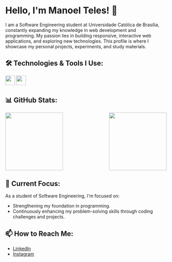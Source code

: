 # Hello, I'm Manoel Teles! 👋

I am a Software Engineering student at Universidade Católica de Brasília, constantly expanding my knowledge in web development and programming. My passion lies in building responsive, interactive web applications, and exploring new technologies. This profile is where I showcase my personal projects, experiments, and study materials.

## 🛠 Technologies & Tools I Use:

<img src="https://img.shields.io/badge/C-00599C?style=for-the-badge&logo=c&logoColor=white" height="30"/> 
<img src="https://img.shields.io/badge/HTML5-E34F26?style=for-the-badge&logo=html5&logoColor=white" height="30"/>

## 📊 GitHub Stats:

<div style="display: flex; justify-content: space-between;">
  <img src="https://github-readme-stats.vercel.app/api?username=manoeltelesps&show_icons=true&theme=dark" height="180">
  <img src="https://github-readme-stats.vercel.app/api/top-langs/?username=manoeltelesps&layout=compact&theme=dark" height="180">
</div>

## 🚀 Current Focus:

As a student of Software Engineering, I'm focused on:
- Strengthening my foundation in programming.
- Continuously enhancing my problem-solving skills through coding challenges and projects.

## 📫 How to Reach Me:

- [LinkedIn](https://www.linkedin.com/in/manoel-pedro-866113328/)
- [Instagram](https://www.instagram.com/manoelpedrops_/)
